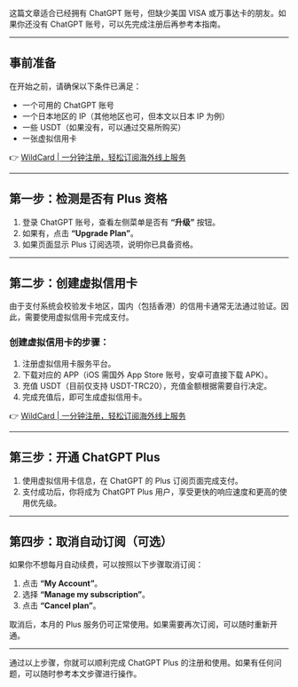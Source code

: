 这篇文章适合已经拥有 ChatGPT 账号，但缺少美国 VISA 或万事达卡的朋友。如果你还没有 ChatGPT 账号，可以先完成注册后再参考本指南。

---

## 事前准备

在开始之前，请确保以下条件已满足：

- 一个可用的 ChatGPT 账号
- 一个日本地区的 IP（其他地区也可，但本文以日本 IP 为例）
- 一些 USDT（如果没有，可以通过交易所购买）
- 一张虚拟信用卡

👉 [WildCard | 一分钟注册，轻松订阅海外线上服务](https://bit.ly/bewildcard)

---

## 第一步：检测是否有 Plus 资格

1. 登录 ChatGPT 账号，查看左侧菜单是否有 **“升级”** 按钮。
2. 如果有，点击 **“Upgrade Plan”**。
3. 如果页面显示 Plus 订阅选项，说明你已具备资格。

---

## 第二步：创建虚拟信用卡

由于支付系统会校验发卡地区，国内（包括香港）的信用卡通常无法通过验证。因此，需要使用虚拟信用卡完成支付。

### 创建虚拟信用卡的步骤：

1. 注册虚拟信用卡服务平台。
2. 下载对应的 APP（iOS 需国外 App Store 账号，安卓可直接下载 APK）。
3. 充值 USDT（目前仅支持 USDT-TRC20），充值金额根据需要自行决定。
4. 完成充值后，即可生成虚拟信用卡。

👉 [WildCard | 一分钟注册，轻松订阅海外线上服务](https://bit.ly/bewildcard)

---

## 第三步：开通 ChatGPT Plus

1. 使用虚拟信用卡信息，在 ChatGPT 的 Plus 订阅页面完成支付。
2. 支付成功后，你将成为 ChatGPT Plus 用户，享受更快的响应速度和更高的使用优先级。

---

## 第四步：取消自动订阅（可选）

如果你不想每月自动续费，可以按照以下步骤取消订阅：

1. 点击 **“My Account”**。
2. 选择 **“Manage my subscription”**。
3. 点击 **“Cancel plan”**。

取消后，本月的 Plus 服务仍可正常使用。如果需要再次订阅，可以随时重新开通。

---

通过以上步骤，你就可以顺利完成 ChatGPT Plus 的注册和使用。如果有任何问题，可以随时参考本文步骤进行操作。